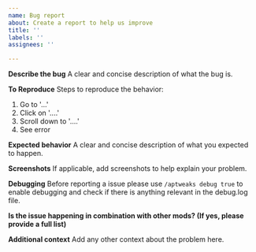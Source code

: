 ```yaml
---
name: Bug report
about: Create a report to help us improve
title: ''
labels: ''
assignees: ''

---
```


**Describe the bug**
A clear and concise description of what the bug is.

**To Reproduce**
Steps to reproduce the behavior:

1. Go to '...'
2. Click on '....'
3. Scroll down to '....'
4. See error

**Expected behavior**
A clear and concise description of what you expected to happen.

**Screenshots**
If applicable, add screenshots to help explain your problem.

**Debugging**
Before reporting a issue please use `/aptweaks debug true` to enable debugging and check if there is
anything relevant in the debug.log file.

**Is the issue happening in combination with other mods? (If yes, please provide a full list)**

**Additional context**
Add any other context about the problem here.
